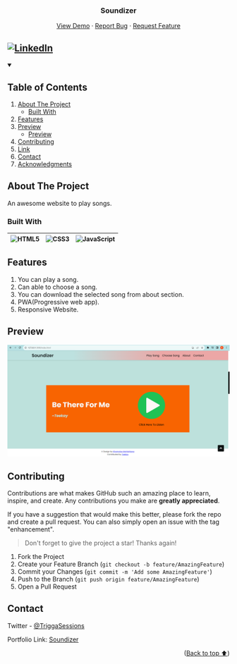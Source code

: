 <a name="readme-top"></a>

<div align="center">
  <h3>Soundizer</h3>
  <div>
    <a href="https://khomotso012.github.io/soundizer.github.io">View Demo</a>
    ·
    <a href="https://github.com/Khomotso012/Webstack_Portfolio_Project/tree/master/issues">Report Bug</a>
    ·
    <a href="https://github.com/Khomotso012/Webstack_Portfolio_Project/tree/master/issues/new">Request Feature</a>
  </div>
</div>

[![LinkedIn][linkedin-shield]][linkedin-url]
---

<!-- TABLE OF CONTENTS -->
<details open>
  <summary><h2>Table of Contents</h2></summary>
  <ol>
    <li>
      <a href="#about-the-project">About The Project</a>
      <ul>
        <li><a href="#built-with">Built With</a></li>
      </ul>
    </li>
    <li><a href="#features">Features</a></li>
     <li>
      <a href="#preview">Preview</a>
      <ul>
        <li><a href="#pwa">Preview</a></li>
      </ul>
    </li>
    <li><a href="#contributing">Contributing</a></li>
    <li><a href="#link">Link</a></li>
    <li><a href="#contact">Contact</a></li>
    <li><a href="#acknowledgments">Acknowledgments</a></li>
  </ol>
</details>

## About The Project
An awesome website to play songs.

### Built With
| ![HTML5][html] | ![CSS3][css] | ![JavaScript][javascript] |
| --- | --- | --- |

## Features
1. You can play a song.
2. Can able to choose a song.
3. You can download the selected song from about section.
4. PWA(Progressive web app).
5. Responsive Website.

## Preview
![image](https://github.com/Khomotso012/Webstack_Portfolio_Project/blob/master/Preview/Screenshot%202.png)


## Contributing
Contributions are what makes GitHub such an amazing place to learn, inspire, and create. Any contributions you make are **greatly appreciated**.

If you have a suggestion that would make this better, please fork the repo and create a pull request. You can also simply open an issue with the tag "enhancement".

> Don't forget to give the project a star! Thanks again!

1. Fork the Project
2. Create your Feature Branch (`git checkout -b feature/AmazingFeature`)
3. Commit your Changes (`git commit -m 'Add some AmazingFeature'`)
4. Push to the Branch (`git push origin feature/AmazingFeature`)
5. Open a Pull Request


## Contact

Twitter - [@TriggaSessions](https://twitter.com/TriggaSessions)

Portfolio Link: [Soundizer](https://github.com/Khomotso012/Webstack_Portfolio_Project)


<p align="right">(<a href="#readme-top">Back to top ⬆️</a>)</p>


<!-- MARKDOWN LINKS & IMAGES -->
[linkedin-shield]: https://img.shields.io/badge/-LinkedIn-black.svg?style=for-the-badge&logo=linkedin&colorB=0077b5
[linkedin-url]: https://www.linkedin.com/in/khomotso-mohlahlana-852193184/
[html]: https://img.shields.io/badge/html-e34c26?style=for-the-badge&logo=html&logoColor=white
[css]: https://img.shields.io/badge/css-264de4?style=for-the-badge&logo=css&logoColor=white
[javascript]: https://img.shields.io/badge/js-f7df1e?style=for-the-badge&logo=js&logoColor=4FC08D
